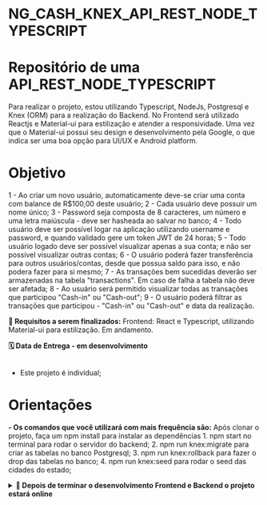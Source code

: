 # NG_CASH_KNEX_API_REST_NODE_TYPESCRIPT

# Repositório de uma API_REST_NODE_TYPESCRIPT

Para realizar o projeto, estou utilizando Typescript, NodeJs, Postgresql e Knex (ORM) para a realização do Backend.
No Frontend será utilizado Reactjs e Material-ui para estilização e atender a responsividade. Uma vez que o Material-ui possui seu design e desenvolvimento pela Google, o que indica ser uma boa opção para UI/UX e Android platform.

# Objetivo
1 - Ao criar um novo usuário, automaticamente  deve-se criar uma conta com balance de R$100,00 deste usuário; 
2 - Cada usuário deve possuir um nome único;
3 - Password seja composta de 8 caracteres, um número e uma letra maiúscula - deve ser hasheada ao salvar no banco;
4 - Todo usuário deve ser possível logar na aplicação utilizando username e password, e quando validado gere um token JWT de 24 horas;
5 - Todo usuário logado deve ser possível visualizar apenas a sua conta; e não ser possível visualizar outras contas;
6 - O usuário poderá fazer transferência para outros usuários/contas, desde que possua saldo para isso, e não podera fazer para si mesmo;
7 - As transações bem sucedidas deverão ser armazenadas na tabela "transactions". Em caso de falha a tabela não deve ser afetada;
8 - Ao usuário será permitido visualizar todas as transações que participou "Cash-in" ou "Cash-out";
9 - O usuário poderá filtrar as transações que participou - "Cash-in" ou "Cash-out" e data da realização.


  <strong>🚵 Requisitos a serem finalizados:</strong>
  Frontend: React e Typescript, utilizando Material-ui para estilização. Em andamento.

  
  <summary><strong>🗓 Data de Entrega - em desenvolvimento </strong></summary><br />
  
  * Este projeto é individual;
 
# Orientações

  <strong>- Os comandos que você utilizará com mais frequência são:</strong>
    Após clonar o projeto, faça um npm install para instalar as dependências
    1. npm start no terminal para rodar o servidor do backend;
    2. npm run knex:migrate para criar as tabelas no banco Postgresql;
    3. npm run knex:rollback para fazer o drop das tabelas no banco;
    4. npm run knex:seed para rodar o seed das cidades do estado;
  
<details>
  <summary><strong>🤝 Depois de terminar o desenvolvimento Frontend e Backend o projeto estará online</strong></summary><br />

  O link do projeto publicado na Digital Ocean estará disponível aqui abaixo após finalizado.

</details>
